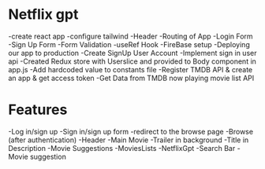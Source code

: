 # Netflix gpt

-create react app
-configure tailwind
-Header
-Routing of App
-Login Form
-Sign Up Form
-Form Validation
-useRef Hook
-FireBase setup
-Deploying our app to production
-Create SignUp User Account
-Implement sign in user api
-Created Redux store with Userslice and provided to Body component in app.js
-Add hardcoded value to constants file
-Register TMDB API & create an app & get access token
-Get Data from TMDB now playing movie list API

# Features

-Log in/sign up
  -Sign in/sign up form
  -redirect to the browse page
-Browse (after authentication)
  -Header
  -Main Movie
     -Trailer in background
     -Title in Description
     -Movie Suggestions
            -MoviesLists
-NetflixGpt
 -Search Bar
 -Movie suggestion                 
